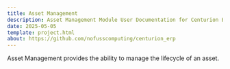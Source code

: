 ```yaml
---
title: Asset Management
description: Asset Management Module User Documentation for Centurion ERP by No Fuss Computing
date: 2025-05-05
template: project.html
about: https://github.com/nofusscomputing/centurion_erp
---
```


Asset Management provides the ability to manage the lifecycle of an asset. 
